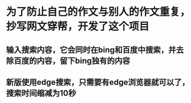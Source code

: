 # 为了防止自己的作文与别人的作文重复，抄写网文穿帮，开发了这个项目
## 输入搜索内容，它会同时在bing和百度中搜索，并去除百度的内容，留下bing独有的内容
## 新版使用edge搜索，只需要有edge浏览器就可以了，搜索时间缩减为10秒
